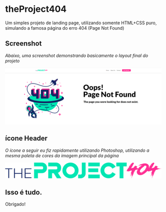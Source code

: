 <h1>theProject404</h1>
<p>Um simples projeto de landing page, utilizando somente HTML+CSS puro, simulando a famosa página do erro 404 (Page Not Found)</p>


  <h2>Screenshot</h2>
</div>
<p><em>Abaixo, uma screenshot demonstrando basicamente o layout final do projeto</em></p>
<img src="./assets/screenshot.png" width="1500px">
<div>

  <h2>ícone Header</h2>
  
<p><em>O ícone a seguir eu fiz rapidamente utilizando Photoshop, utilizando a mesma paleta de cores da imagem principal da página</em></p>
<img src="./assets/404-logo.png" width="1000"px>
  
  <h2>Isso é tudo.</h2>
  <p>Obrigado!</p>
  
  
